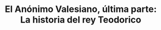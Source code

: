 ---
title: "El Anónimo Valesiano, última parte: La historia del rey Teodorico"
weight: 20
params:
  enableNextPrevPages: true
---